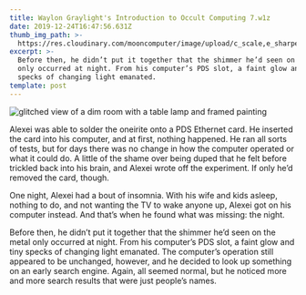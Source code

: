 ```yaml
---
title: Waylon Graylight's Introduction to Occult Computing 7.w1z
date: 2019-12-24T16:47:56.631Z
thumb_img_path: >-
  https://res.cloudinary.com/mooncomputer/image/upload/c_scale,e_sharpen:100,h_300,q_auto:best/v1577238551/Moon%20Computer%20Blog/W1Z/Waylon%20Graylight/waylon-graylight-occult-compute-7--art-classic-dark-empty-242827--glitched.jpg
excerpt: >-
  Before then, he didn’t put it together that the shimmer he’d seen on the metal
  only occurred at night. From his computer’s PDS slot, a faint glow and tiny
  specks of changing light emanated.
template: post
---
```

![glitched view of a dim room with a table lamp and framed painting](https://res.cloudinary.com/mooncomputer/image/upload/c_scale,e_sharpen:100,h_800,q_auto:best/v1577238551/Moon%20Computer%20Blog/W1Z/Waylon%20Graylight/waylon-graylight-occult-compute-7--art-classic-dark-empty-242827--glitched.jpg "Waylon Graylight's Introduction to Occult Computing 7")

Alexei was able to solder the oneirite onto a PDS Ethernet card. He inserted the card into his computer, and at first, nothing happened. He ran all sorts of tests, but for days there was no change in how the computer operated or what it could do. A little of the shame over being duped that he felt before trickled back into his brain, and Alexei wrote off the experiment. If only he’d removed the card, though. 

One night, Alexei had a bout of insomnia. With his wife and kids asleep, nothing to do, and not wanting the TV to wake anyone up, Alexei got on his computer instead. And that’s when he found what was missing: the night.

Before then, he didn’t put it together that the shimmer he’d seen on the metal only occurred at night. From his computer’s PDS slot, a faint glow and tiny specks of changing light emanated. The computer’s operation still appeared to be unchanged, however, and he decided to look up something on an early search engine. Again, all seemed normal, but he noticed more and more search results that were just people’s names.

